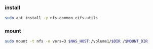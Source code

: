 ### install
```bash
sudo apt install -y nfs-common cifs-utils
```

### mount
```bash
sudo mount -t nfs -o vers=3 $NAS_HOST:/volume1/$DIR /$MOUNT_DIR
```
